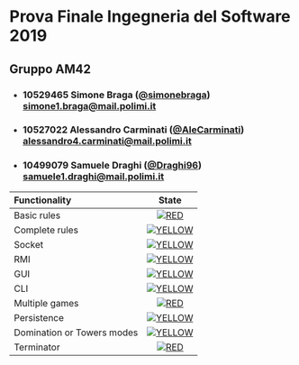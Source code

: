 # Prova Finale Ingegneria del Software 2019
## Gruppo AM42

- ###   10529465    Simone Braga ([@simonebraga](https://github.com/simonebraga))<br>simone1.braga@mail.polimi.it
- ###   10527022    Alessandro Carminati ([@AleCarminati](https://github.com/AleCarminati))<br>alessandro4.carminati@mail.polimi.it
- ###   10499079    Samuele Draghi ([@Draghi96](https://github.com/Draghi96))<br>samuele1.draghi@mail.polimi.it

| Functionality | State |
|:-----------------------|:------------------------------------:|
| Basic rules | [![RED](https://placehold.it/15/f03c15/f03c15)](#) |
| Complete rules | [![YELLOW](https://placehold.it/15/ffdd00/ffdd00)](#) |
| Socket | [![YELLOW](https://placehold.it/15/ffdd00/ffdd00)](#) |
| RMI | [![YELLOW](https://placehold.it/15/ffdd00/ffdd00)](#) |
| GUI | [![YELLOW](https://placehold.it/15/ffdd00/ffdd00)](#) |
| CLI | [![YELLOW](https://placehold.it/15/ffdd00/ffdd00)](#) |
| Multiple games | [![RED](https://placehold.it/15/f03c15/f03c15)](#) |
| Persistence | [![YELLOW](https://placehold.it/15/ffdd00/ffdd00)](#) |
| Domination or Towers modes | [![YELLOW](https://placehold.it/15/ffdd00/ffdd00)](#) |
| Terminator | [![RED](https://placehold.it/15/f03c15/f03c15)](#) |

<!--
[![RED](https://placehold.it/15/f03c15/f03c15)](#)
[![YELLOW](https://placehold.it/15/ffdd00/ffdd00)](#)
[![GREEN](https://placehold.it/15/44bb44/44bb44)](#)
-->
